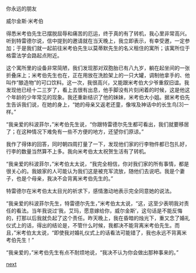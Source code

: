 
你永远的朋友

威尔金斯·米考伯

得悉米考伯先生已摆脱屈辱和痛苦的厄运，终于真的有了转机，我心里非常高兴。听到特雷德尔说，信中提到的邀请就在当天晚上，我立即表示，有幸受邀，一定参加；于是我们就一起前往米考伯先生以莫蒂默先生的名义租住的寓所；该寓所位于格雷法学会路起点附近。

这个寓所里的设备非常简陋，我们发现那对双胞胎已有八九岁，躺在起坐间的一张折叠床上；米考伯先生也在，正在用放在洗脸架上的一只大罐，调制他拿手的、他叫作“酿造物”的可口饮料。这一次，我很高兴，又能跟米考伯大少爷重叙旧谊。我发现他已经十二三岁了，看上去很有出息，他手脚没有片刻闲着的时候，这是他这个年龄的少年常见的现象。我还重新结识了他的妹妹，米考伯大小姐。据米考伯先生告诉我们说，在她的身上，“她的母亲又返老还童，像埃及神话中的长生鸟[3]一样。”

“我亲爱的科波菲尔，”米考伯先生说，“你跟特雷德尔先生都可看出，我们就要移居了；在这种情况下难免有一些不方便的地方，还望你们原谅。”

我作了得体的回答，同时朝四周打量了一下，发现他们家的行李物件都已包扎好，行李的数量当然算不上多。我向米考伯太太祝贺生活有了转机。

“我亲爱的科波菲尔，”米考伯太太说，“我完全相信，你对我们家的所有事情，都是很关心的。我娘家的人可能认为我们这是被充军流放，随他们去说吧。我是个妻子，也是个母亲，我决不会背离米考伯先生的。”

特雷德尔在米考伯太太目光的祈求下，感情激动地表示完全同意她的说法。

“我亲爱的科波菲尔先生，特雷德尔先生，”米考伯太太说，“这，这至少表明我对责任的看法。当年我说过‘我，艾玛，愿意嫁给你，威尔金斯’，这句话是不能反悔的，打那以后我就负起了这个责任。昨天晚上，我在昏暗的烛光下，重又念了婚礼仪式上的话，得出的结论是，不管什么时候，我都决不能背离米考伯先生。而且，”米考伯太太说，“即使我对婚礼仪式上的话看法可能错了，我也永远不背离米考伯先生！”

“我亲爱的，”米考伯先生有点不耐烦地说，“我决不认为你会做出那种事来的。”

[next](page470)